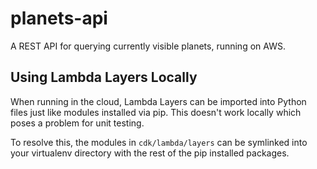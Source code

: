 # planets-api

A REST API for querying currently visible planets, running on AWS.


## Using Lambda Layers Locally

When running in the cloud, Lambda Layers can be imported into Python files just like modules installed via pip. This doesn't work locally which poses a problem for unit testing.

To resolve this, the modules in `cdk/lambda/layers` can be symlinked into your virtualenv directory with the rest of the pip installed packages.

